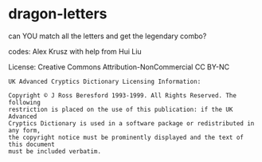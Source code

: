 # dragon-letters
can YOU match all the letters and get the legendary combo?

codes: Alex Krusz with help from Hui Liu

License: Creative Commons Attribution-NonCommercial CC BY-NC

    UK Advanced Cryptics Dictionary Licensing Information:

    Copyright © J Ross Beresford 1993-1999. All Rights Reserved. The following
    restriction is placed on the use of this publication: if the UK Advanced
    Cryptics Dictionary is used in a software package or redistributed in any form,
    the copyright notice must be prominently displayed and the text of this document
    must be included verbatim.

